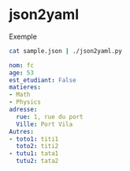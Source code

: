 # json2yaml

Exemple
```bash
cat sample.json | ./json2yaml.py
```
```yaml
nom: fc
age: 53
est_etudiant: False
matieres:
- Math
- Physics
adresse:
  rue: 1, rue du port
  Ville: Port Vila
Autres:
- toto1: titi1
  toto2: titi2
- tutu1: tata1
  tutu2: tata2

```
